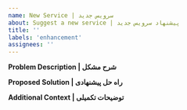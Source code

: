 ```yaml
---
name: New Service | سرویس جدید
about: Suggest a new service | پیشنهاد سرویس جدید
title: ''
labels: 'enhancement'
assignees: ''
---
```


**Problem Description | شرح مشکل**
<!-- Describe the problem you want to solve | مشکلی که میخواهید حل کنید را شرح دهید -->

**Proposed Solution | راه حل پیشنهادی**
<!-- Describe your solution | راه حل خود را شرح دهید -->

**Additional Context | توضیحات تکمیلی**
<!-- Any other information | هر گونه اطلاعات دیگر -->
